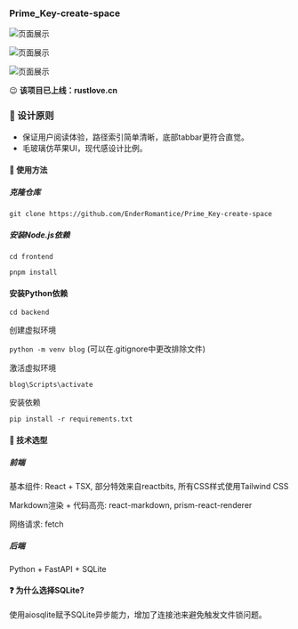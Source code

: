 ### Prime_Key-create-space

![页面展示](https://rustlove.cn/file/master.webp)

![页面展示](https://rustlove.cn/file/life.webp)

![页面展示](https://rustlove.cn/file/about.webp)

😉 **该项目已上线：rustlove.cn**

### 🎨 设计原则 

- 保证用户阅读体验，路径索引简单清晰，底部tabbar更符合直觉。
- 毛玻璃仿苹果UI，现代感设计比例。 

#### 📕 使用方法

##### 克隆仓库
`git clone https://github.com/EnderRomantice/Prime_Key-create-space`

##### 安装Node.js依赖
`cd frontend`

`pnpm install`

#### 安装Python依赖

`cd backend`

创建虚拟环境

`python -m venv blog` (可以在.gitignore中更改排除文件)

激活虚拟环境

`blog\Scripts\activate`

安装依赖

`pip install -r requirements.txt`


#### 🔧 技术选型

##### 前端

基本组件: React + TSX, 部分特效来自reactbits, 所有CSS样式使用Tailwind CSS

Markdown渲染 + 代码高亮: react-markdown, prism-react-renderer

网络请求: fetch

##### 后端

Python + FastAPI + SQLite

#### ❓ 为什么选择SQLite?

使用aiosqlite赋予SQLite异步能力，增加了连接池来避免触发文件锁问题。

